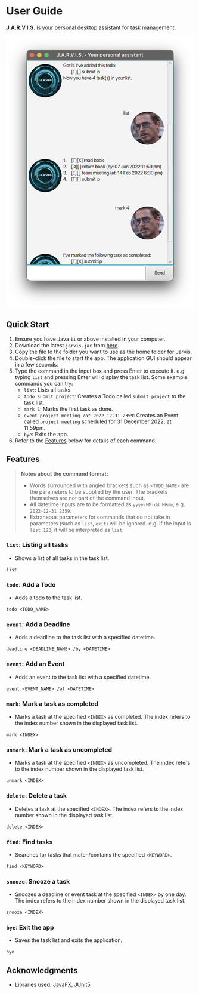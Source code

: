 # User Guide

**J.A.R.V.I.S.** is your personal desktop assistant for task management.

![Jarvis UI](./Ui.png)

## Quick Start

1. Ensure you have Java `11` or above installed in your computer.
2. Download the latest `jarvis.jar` from [here](https://github.com/NatalieTanML/ip/releases/tag/A-Release).
3. Copy the file to the folder you want to use as the home folder for Jarvis.
4. Double-click the file to start the app. The application GUI should appear in a few seconds.
5. Type the command in the input box and press Enter to execute it. e.g. typing `list` and pressing Enter will display the task list.
   Some example commands you can try:
   - `list`: Lists all tasks.
   - `todo submit project`: Creates a Todo called `submit project` to the task list.
   - `mark 1`: Marks the first task as done.
   - `event project meeting /at 2022-12-31 2359`: Creates an Event called `project meeting` scheduled for 31 December 2022, at 11:59pm.
   - `bye`: Exits the app.
6. Refer to the [Features](#features) below for details of each command.

## Features

> **Notes about the command format:**
> - Words surrounded with angled brackets such as `<TODO_NAME>` are the parameters to be supplied by the user. The brackets themselves are not part of the command input.
> - All datetime inputs are to be formatted as `yyyy-MM-dd HHmm`, e.g. `2022-12-31 2359`.
> - Extraneous parameters for commands that do not take in parameters (such as `list`, `exit`) will be ignored.
  e.g. if the input is `list 123`, it will be interpreted as `list`.

### `list`: Listing all tasks 

- Shows a list of all tasks in the task list.

```
list
```

### `todo`: Add a Todo

- Adds a todo to the task list.

```
todo <TODO_NAME>
```

### `event`: Add a Deadline

- Adds a deadline to the task list with a specified datetime.

```
deadline <DEADLINE_NAME> /by <DATETIME>
```

### `event`: Add an Event

- Adds an event to the task list with a specified datetime.

```
event <EVENT_NAME> /at <DATETIME>
```

### `mark`: Mark a task as completed

- Marks a task at the specified `<INDEX>` as completed. The index refers to the index number shown in the displayed task list. 

```
mark <INDEX> 
```

### `unmark`: Mark a task as uncompleted

- Marks a task at the specified `<INDEX>` as uncompleted. The index refers to the index number shown in the displayed task list. 

```
unmark <INDEX> 
```

### `delete`: Delete a task

- Deletes a task at the specified `<INDEX>`. The index refers to the index number shown in the displayed task list. 

```
delete <INDEX> 
```

### `find`: Find tasks

- Searches for tasks that match/contains the specified `<KEYWORD>`.

```
find <KEYWORD> 
```

### `snooze`: Snooze a task

- Snoozes a deadline or event task at the specified `<INDEX>` by one day. The index refers to the index number shown in the displayed task list.

```
snooze <INDEX> 
```

### `bye`: Exit the app

- Saves the task list and exits the application.

```
bye
```

## Acknowledgments 

- Libraries used: [JavaFX](https://openjfx.io/), [JUnit5](https://github.com/junit-team/junit5)
